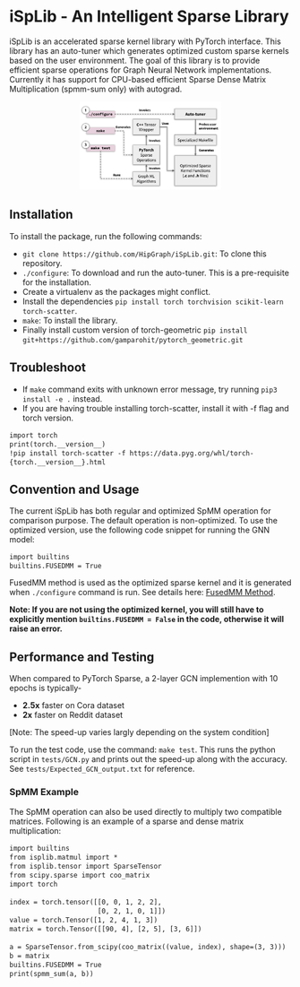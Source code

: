 # iSpLib - An Intelligent Sparse Library


iSpLib is an accelerated sparse kernel library with PyTorch interface. This library has an auto-tuner which generates optimized custom sparse kernels based on the user environment. The goal of this library is to provide efficient sparse operations for Graph Neural Network implementations. Currently it has support for CPU-based efficient Sparse Dense Matrix Multiplication (spmm-sum only) with autograd.

<p align="center"><img src="fusedmm-workflow.png" alt="iSpLib Workflow" width="50%"/></p>

## Installation

To install the package, run the following commands:

- `git clone https://github.com/HipGraph/iSpLib.git`: To clone this repository.
- `./configure`: To download and run the auto-tuner. This is a pre-requisite for the installation.
- Create a virtualenv as the packages might conflict.
- Install the dependencies `pip install torch torchvision scikit-learn torch-scatter`.
- `make`: To install the library.
- Finally install custom version of torch-geometric `pip install git+https://github.com/gamparohit/pytorch_geometric.git`

## Troubleshoot

- If `make` command exits with unknown error message, try running `pip3 install -e .` instead.
- If you are having trouble installing torch-scatter, install it with -f flag and torch version. 

```
import torch
print(torch.__version__)
!pip install torch-scatter -f https://data.pyg.org/whl/torch-{torch.__version__}.html
```

## Convention and Usage

The current iSpLib has both regular and optimized SpMM operation for comparison purpose. The default operation is non-optimized. To use the optimized version, use the following code snippet for running the GNN model:

```
import builtins
builtins.FUSEDMM = True
```

FusedMM method is used as the optimized sparse kernel and it is generated when `./configure` command is run. See details here: [FusedMM Method](https://arxiv.org/abs/2011.06391).

**Note: If you are not using the optimized kernel, you will still have to explicitly mention `builtins.FUSEDMM = False` in the code, otherwise it will raise an error.**

## Performance and Testing

When compared to PyTorch Sparse, a 2-layer GCN implemention with 10 epochs is typically-

- **2.5x** faster on Cora dataset
- **2x** faster on Reddit dataset

[Note: The speed-up varies largly depending on the system condition]

To run the test code, use the command: `make test`. This runs the python script in `tests/GCN.py` and prints out the speed-up along with the accuracy. See `tests/Expected_GCN_output.txt` for reference.

### SpMM Example

The SpMM operation can also be used directly to multiply two compatible matrices. Following is an example of a sparse and dense matrix multiplication:

```
import builtins
from isplib.matmul import *
from isplib.tensor import SparseTensor
from scipy.sparse import coo_matrix
import torch 

index = torch.tensor([[0, 0, 1, 2, 2],
                      [0, 2, 1, 0, 1]])
value = torch.Tensor([1, 2, 4, 1, 3])
matrix = torch.Tensor([[90, 4], [2, 5], [3, 6]])

a = SparseTensor.from_scipy(coo_matrix((value, index), shape=(3, 3)))
b = matrix
builtins.FUSEDMM = True
print(spmm_sum(a, b))
```
